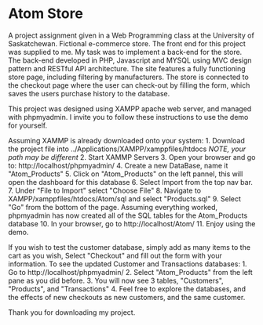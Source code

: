 # Atom Store

A project assignment given in a Web Programming class at the University of Saskatchewan.
Fictional e-commerce store. The front end for this project was supplied to me. My task was to implement a back-end for the store. The back-end developed in PHP, Javascript and MYSQL using MVC design pattern and RESTful API architecture.
The site features a fully functioning store page, including filtering by manufacturers. 
The store is connected to the checkout page where the user can check-out by filling the form, which saves the users purchase history to the database. 

This project was designed using XAMPP apache web server, and managed with phpmyadmin. I invite you to follow these instructions to use the demo for yourself.

Assuming XAMMP is already downloaded onto your system:
	1. Download the project file into ../Applications/XAMPP/xamppfiles/htdocs *NOTE, your path may be different*
	2. Start XAMMP Servers
	3. Open your browser and go to: http://localhost/phpmyadmin/
	4. Create a new DataBase, name it "Atom_Products"
	5. Click on "Atom_Products" on the left pannel, this will open the dashboard for this database
	6. Select Import from the top nav bar.
	7. Under "File to Import" select "Choose File"
	8. Navigate to XAMPP/xamppfiles/htdocs/Atom/sql and select "Products.sql"
	9. Select "Go" from the bottom of the page. Assuming everything worked, phpmyadmin has now created all of the SQL tables for the Atom_Products database
	10. In your browser, go to http://localhost/Atom/ 
	11. Enjoy using the demo.
	
If you wish to test the customer database, simply add as many items to the cart as you wish, Select "Checkout" and fill out the form with your information.
To see the updated Customer and Transactions databases:
	1. Go to http://localhost/phpmyadmin/ 
	2. Select "Atom_Products" from the left pane as you did before.
	3. You will now see 3 tables, "Customers", "Products", and "Transactions"
	4. Feel free to explore the databases, and the effects of new checkouts as new customers, and the same customer.
	

Thank you for downloading my project.
